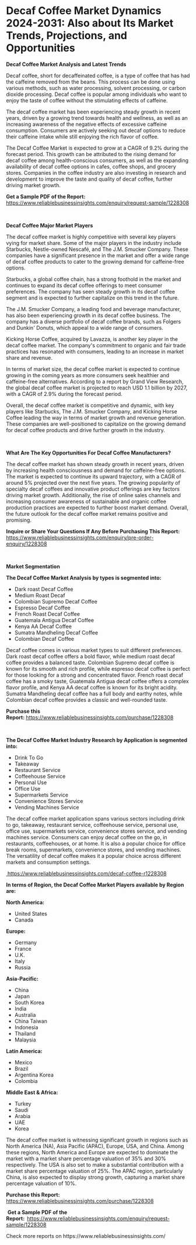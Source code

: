 <p><h1>Decaf Coffee Market Dynamics 2024-2031: Also about Its Market Trends, Projections, and Opportunities</h1></p><p><strong>Decaf Coffee Market Analysis and Latest Trends</strong></p>
<p><p>Decaf coffee, short for decaffeinated coffee, is a type of coffee that has had the caffeine removed from the beans. This process can be done using various methods, such as water processing, solvent processing, or carbon dioxide processing. Decaf coffee is popular among individuals who want to enjoy the taste of coffee without the stimulating effects of caffeine.</p><p>The decaf coffee market has been experiencing steady growth in recent years, driven by a growing trend towards health and wellness, as well as an increasing awareness of the negative effects of excessive caffeine consumption. Consumers are actively seeking out decaf options to reduce their caffeine intake while still enjoying the rich flavor of coffee.</p><p>The Decaf Coffee Market is expected to grow at a CAGR of 9.2% during the forecast period. This growth can be attributed to the rising demand for decaf coffee among health-conscious consumers, as well as the expanding availability of decaf coffee options in cafes, coffee shops, and grocery stores. Companies in the coffee industry are also investing in research and development to improve the taste and quality of decaf coffee, further driving market growth.</p></p>
<p><strong>Get a Sample PDF of the Report:&nbsp;</strong> <a href="https://www.reliablebusinessinsights.com/enquiry/request-sample/1228308">https://www.reliablebusinessinsights.com/enquiry/request-sample/1228308</a></p>
<p>&nbsp;</p>
<p><strong>Decaf Coffee Major Market Players</strong></p>
<p><p>The decaf coffee market is highly competitive with several key players vying for market share. Some of the major players in the industry include Starbucks, Nestle-owned Nescafé, and The J.M. Smucker Company. These companies have a significant presence in the market and offer a wide range of decaf coffee products to cater to the growing demand for caffeine-free options.</p><p>Starbucks, a global coffee chain, has a strong foothold in the market and continues to expand its decaf coffee offerings to meet consumer preferences. The company has seen steady growth in its decaf coffee segment and is expected to further capitalize on this trend in the future.</p><p>The J.M. Smucker Company, a leading food and beverage manufacturer, has also been experiencing growth in its decaf coffee business. The company has a diverse portfolio of decaf coffee brands, such as Folgers and Dunkin' Donuts, which appeal to a wide range of consumers.</p><p>Kicking Horse Coffee, acquired by Lavazza, is another key player in the decaf coffee market. The company's commitment to organic and fair trade practices has resonated with consumers, leading to an increase in market share and revenue.</p><p>In terms of market size, the decaf coffee market is expected to continue growing in the coming years as more consumers seek healthier and caffeine-free alternatives. According to a report by Grand View Research, the global decaf coffee market is projected to reach USD 1.1 billion by 2027, with a CAGR of 2.9% during the forecast period.</p><p>Overall, the decaf coffee market is competitive and dynamic, with key players like Starbucks, The J.M. Smucker Company, and Kicking Horse Coffee leading the way in terms of market growth and revenue generation. These companies are well-positioned to capitalize on the growing demand for decaf coffee products and drive further growth in the industry.</p></p>
<p>&nbsp;</p>
<p><strong>What Are The Key Opportunities For Decaf Coffee Manufacturers?</strong></p>
<p><p>The decaf coffee market has shown steady growth in recent years, driven by increasing health consciousness and demand for caffeine-free options. The market is expected to continue its upward trajectory, with a CAGR of around 5% projected over the next five years. The growing popularity of specialty decaf coffees and innovative product offerings are key factors driving market growth. Additionally, the rise of online sales channels and increasing consumer awareness of sustainable and organic coffee production practices are expected to further boost market demand. Overall, the future outlook for the decaf coffee market remains positive and promising.</p></p>
<p><strong>Inquire or Share Your Questions If Any Before Purchasing This Report:</strong> <a href="https://www.reliablebusinessinsights.com/enquiry/pre-order-enquiry/1228308">https://www.reliablebusinessinsights.com/enquiry/pre-order-enquiry/1228308</a></p>
<p>&nbsp;</p>
<p><strong>Market Segmentation</strong></p>
<p><strong>The Decaf Coffee Market Analysis by types is segmented into:</strong></p>
<p><ul><li>Dark roast Decaf Coffee</li><li>Medium Roast Decaf</li><li>Colombian Supremo Decaf Coffee</li><li>Espresso Decaf Coffee</li><li>French Roast Decaf Coffee</li><li>Guatemala Antigua Decaf Coffee</li><li>Kenya AA Decaf Coffee</li><li>Sumatra Mandheling Decaf Coffee</li><li>Colombian Decaf Coffee</li></ul></p>
<p><p>Decaf coffee comes in various market types to suit different preferences. Dark roast decaf coffee offers a bold flavor, while medium roast decaf coffee provides a balanced taste. Colombian Supremo decaf coffee is known for its smooth and rich profile, while espresso decaf coffee is perfect for those looking for a strong and concentrated flavor. French roast decaf coffee has a smoky taste, Guatemala Antigua decaf coffee offers a complex flavor profile, and Kenya AA decaf coffee is known for its bright acidity. Sumatra Mandheling decaf coffee has a full body and earthy notes, while Colombian decaf coffee provides a classic and well-rounded taste.</p></p>
<p><strong>Purchase this Report:&nbsp;</strong><a href="https://www.reliablebusinessinsights.com/purchase/1228308">https://www.reliablebusinessinsights.com/purchase/1228308</a></p>
<p>&nbsp;</p>
<p><strong>The Decaf Coffee Market Industry Research by Application is segmented into:</strong></p>
<p><ul><li>Drink To Go</li><li>Takeaway</li><li>Restaurant Service</li><li>Coffeehouse Service</li><li>Personal Use</li><li>Office Use</li><li>Supermarkets Service</li><li>Convenience Stores Service</li><li>Vending Machines Service</li></ul></p>
<p><p>The decaf coffee market application spans various sectors including drink to go, takeaway, restaurant service, coffeehouse service, personal use, office use, supermarkets service, convenience stores service, and vending machines service. Consumers can enjoy decaf coffee on the go, in restaurants, coffeehouses, or at home. It is also a popular choice for office break rooms, supermarkets, convenience stores, and vending machines. The versatility of decaf coffee makes it a popular choice across different markets and consumption settings.</p></p>
<p><a href="https://www.reliablebusinessinsights.com/decaf-coffee-r1228308">&nbsp;https://www.reliablebusinessinsights.com/decaf-coffee-r1228308</a></p>
<p><strong>In terms of Region, the Decaf Coffee Market Players available by Region are:</strong></p>
<p>
    <p> <strong> North America: </strong>
        <ul>
            <li>United States</li>
            <li>Canada</li>
        </ul>
        </p> 
    <p> <strong> Europe: </strong>
        <ul>
            <li>Germany</li>
            <li>France</li>
            <li>U.K.</li>
            <li>Italy</li>
            <li>Russia</li>
        </ul>
        </p> 
    <p> <strong> Asia-Pacific: </strong>
        <ul>
            <li>China</li>
            <li>Japan</li>
            <li>South Korea</li>
            <li>India</li>
            <li>Australia</li>
            <li>China Taiwan</li>
            <li>Indonesia</li>
            <li>Thailand</li>
            <li>Malaysia</li>
        </ul>
        </p> 
    <p> <strong> Latin America: </strong>
        <ul>
            <li>Mexico</li>
            <li>Brazil</li>
            <li>Argentina Korea</li>
            <li>Colombia</li>
        </ul>
        </p> 
    <p> <strong> Middle East & Africa: </strong>
        <ul>
            <li>Turkey</li>
            <li>Saudi</li>
            <li>Arabia</li>
            <li>UAE</li>
            <li>Korea</li>
        </ul>
    </p>
    </p>
<p><p>The decaf coffee market is witnessing significant growth in regions such as North America (NA), Asia Pacific (APAC), Europe, USA, and China. Among these regions, North America and Europe are expected to dominate the market with a market share percentage valuation of 35% and 30% respectively. The USA is also set to make a substantial contribution with a market share percentage valuation of 25%. The APAC region, particularly China, is also expected to display strong growth, capturing a market share percentage valuation of 10%.</p></p>
<p><strong>Purchase this Report: </strong><a href="https://www.reliablebusinessinsights.com/purchase/1228308">https://www.reliablebusinessinsights.com/purchase/1228308</a></p>
<p>&nbsp;<strong>Get a Sample PDF of the Report:&nbsp;&nbsp;</strong><a href="https://www.reliablebusinessinsights.com/enquiry/request-sample/1228308">https://www.reliablebusinessinsights.com/enquiry/request-sample/1228308</a></p>
<p><strong></strong></p>
<p>Check more reports on https://www.reliablebusinessinsights.com/</p>